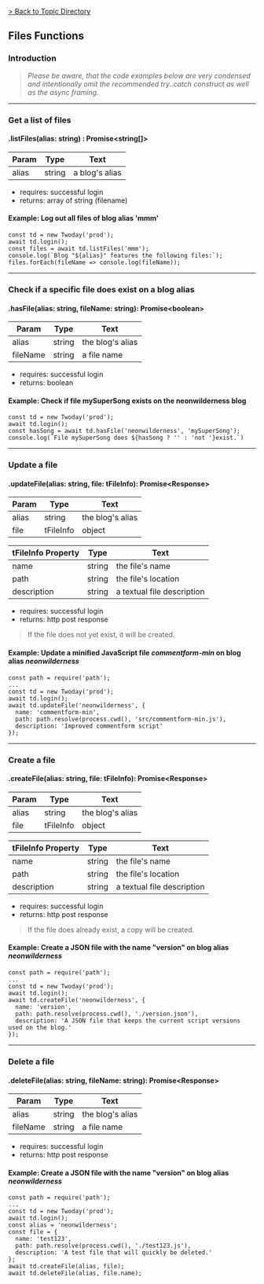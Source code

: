 
[> Back to Topic Directory](../README.md#topic-related-class-functions)

## Files Functions
### Introduction

> *Please be aware, that the code examples below are very condensed and intentionally omit the recommended try..catch construct as well as the async framing.*
<hr>

### Get a list of files
#### .listFiles(alias: string) : Promise&lt;string[]&gt;

Param | Type | Text
--- | --- | --- 
alias | string | a blog's alias

- requires: successful login
- returns: array of string (filename)

#### Example: Log out all files of blog alias 'mmm'
```
const td = new Twoday('prod');
await td.login();
const files = await td.listFiles('mmm');
console.log(`Blog "${alias}" features the following files:`);
files.forEach(fileName => console.log(fileName));
```
<hr>

### Check if a specific file does exist on a blog alias
#### .hasFile(alias: string, fileName: string): Promise&lt;boolean&gt;

Param | Type | Text
--- | --- | --- 
alias | string | the blog's alias
fileName | string | a file name

- requires: successful login
- returns: boolean

#### Example: Check if file mySuperSong exists on the neonwilderness blog
```
const td = new Twoday('prod');
await td.login();
const hasSong = await td.hasFile('neonwilderness', 'mySuperSong');
console.log(`File mySuperSong does ${hasSong ? '' : 'not '}exist.`)
```
<hr>

### Update a file
#### .updateFile(alias: string, file: tFileInfo): Promise&lt;Response&gt;

Param | Type | Text
--- | --- | --- 
alias | string | the blog's alias
file | tFileInfo | object

tFileInfo Property | Type | Text
--- | --- | --- 
name | string | the file's name
path | string | the file's location 
description | string | a textual file description

- requires: successful login
- returns: http post response

> If the file does not yet exist, it will be created.

#### Example: Update a minified JavaScript file *commentform-min* on blog alias *neonwilderness*
```
const path = require('path');
...
const td = new Twoday('prod');
await td.login();
await td.updateFile('neonwilderness', {
  name: 'commentform-min',
  path: path.resolve(process.cwd(), 'src/commentform-min.js'),
  description: 'Improved commentform script'
});
```
<hr>

### Create a file
#### .createFile(alias: string, file: tFileInfo): Promise&lt;Response&gt;

Param | Type | Text
--- | --- | --- 
alias | string | the blog's alias
file | tFileInfo | object

tFileInfo Property | Type | Text
--- | --- | --- 
name | string | the file's name
path | string | the file's location 
description | string | a textual file description

- requires: successful login
- returns: http post response

> If the file does already exist, a copy will be created.

#### Example: Create a JSON file with the name "version" on blog alias *neonwilderness*
```
const path = require('path');
...
const td = new Twoday('prod');
await td.login();
await td.createFile('neonwilderness', {
  name: 'version',
  path: path.resolve(process.cwd(), './version.json'),
  description: 'A JSON file that keeps the current script versions used on the blog.'
});
```
<hr>

### Delete a file
#### .deleteFile(alias: string, fileName: string): Promise&lt;Response&gt;

Param | Type | Text
--- | --- | --- 
alias | string | the blog's alias
fileName | string | a file name

- requires: successful login
- returns: http post response

#### Example: Create a JSON file with the name "version" on blog alias *neonwilderness*
```
const path = require('path');
...
const td = new Twoday('prod');
await td.login();
const alias = 'neonwilderness';
const file = {
  name: 'test123',
  path: path.resolve(process.cwd(), './test123.js'),
  description: 'A test file that will quickly be deleted.'
};
await td.createFile(alias, file);
await td.deleteFile(alias, file.name);
```
